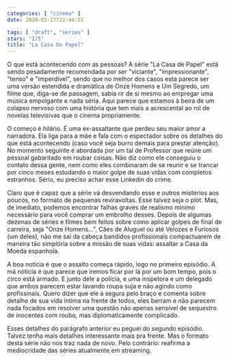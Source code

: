 ```yaml
---
categories: [ "cinema" ]
date: 2018-02-27T22:44:51

tags: [ "draft", "series" ]
stars: "2/5"
title: "La Casa De Papel"
---
```

O que está acontecendo com as pessoas? A série "La Casa de Papel" está sendo pesadamente recomendada por ser "viciante", "impressionante", "tenso" e "imperdível", sendo que no melhor dos casos esta parece ser uma versão estendida e dramática de Onze Homens e Um Segredo, um filme que, diga-se de passagem, sabia rir de si mesmo ao empregar uma música empolgante e nada séria. Aqui parece que estamos à beira de um colapso nervoso com uma história que tem mais a acrescental ao rol de novelas televisivas que o cinema propriamente.

O começo é hilário. É uma ex-assaltante que perdeu seu maior amor a narradora. Ela liga para a mãe e fala com o espectador sobre os detalhes do que está acontecendo (caso você seja burro demais para prestar atenção). No momento seguinte é abordada por um tal de Professor que reúne um pessoal gabaritado em roubar coisas. Não diz como ele conseguiu o contato dessa gente, nem como eles combinaram de se reunir e se trancar por cinco meses estudando o maior golpe de suas vidas com completos estranhos. Sério, eu preciso achar esse Linkedin do crime.

Claro que é capaz que a série vá desvendando esse e outros mistérios aos poucos, no formato de pequenas reviravoltas. Esse talvez seja o plot. Mas, de imediato, podemos encontrar falhas graves de realismo mínimo necessário para você comprar um embrolho desses. Depois de algumas dezenas de séries e filmes bem feitos sobre como aplicar golpes de final de carreira, seja "Onze Homens...", Cães de Aluguel ou até Velozes e Furiosos (um deles), não me sai da cabeça bandidos profissionais compactuarem de maneira tão simplória sobre a missão de suas vidas: assaltar a Casa da Moeda espanhola.

A boa notícia é que o assalto começa rápido, logo no primeiro episódio. A má notícia é que parece que iremos ficar por lá por um bom tempo, pois o circo está armado. E junto dele a polícia, e uma inspetora e um delegado que ambos parecem estar lavando roupa suja e não agindo como profissinais. Quero dizer que ele a segura pelo braço e comenta sobre detalhe de sua vida íntima na frente de todos, eles berram e não parecem nada focados em resolver uma questão não apenas sensível de sequestro de inocentes com roubo, mas diplomaticamente complicado.

Esses detalhes do parágrafo anterior eu peguei do segundo episódio. Talvez tenha mais detalhes interessante mais pra frente. Mas o formato desta série não nos traz nada de novo. Pelo contrário: reafirma a mediocridade das séries atualmente em streaming.
